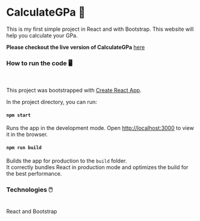 # CalculateGPa 🏫
This is my first simple project in React and with Bootstrap. This website will help you calculate your GPa. 

__Please checkout the live version of CalculateGPa__ [here](https://hannesbrinklert.github.io/CalculateGPa/)

### How to run the code 🖥️
<br>

This project was bootstrapped with [Create React App](https://github.com/facebook/create-react-app).

In the project directory, you can run:

#### `npm start`

Runs the app in the development mode.
Open [http://localhost:3000](http://localhost:3000) to view it in the browser.

#### `npm run build`

Builds the app for production to the `build` folder.<br />
It correctly bundles React in production mode and optimizes the build for the best performance.

### Technologies 🖱️
<br>
React and Bootstrap
